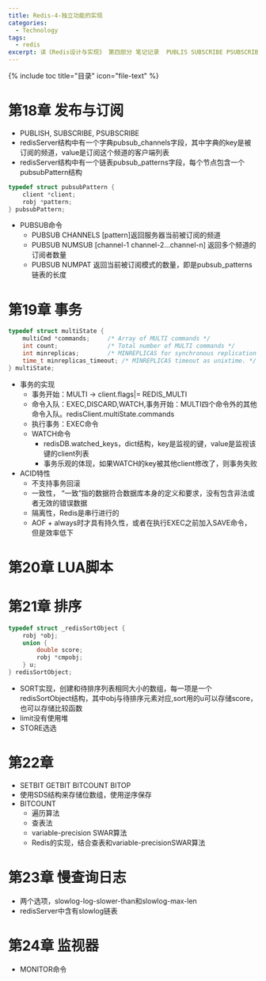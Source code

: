 ```yaml
---
title: Redis-4-独立功能的实现
categories:
  - Technology
tags:
  - redis
excerpt: 读《Redis设计与实现》 第四部分 笔记记录  PUBLIS SUBSCRIBE PSUBSCRIBE PUBSUB REDIS乐观锁
---
```


{% include toc title="目录" icon="file-text" %}

# 第18章 发布与订阅
* PUBLISH, SUBSCRIBE, PSUBSCRIBE
* redisServer结构中有一个字典pubsub_channels字段，其中字典的key是被订阅的频道，value是订阅这个频道的客户端列表
* redisServer结构中有一个链表pubsub_patterns字段，每个节点包含一个pubsubPattern结构

```c
typedef struct pubsubPattern {
    client *client;
    robj *pattern;
} pubsubPattern;
```
* PUBSUB命令
  * PUBSUB CHANNELS [pattern]返回服务器当前被订阅的频道
  * PUBSUB NUMSUB [channel-1 channel-2...channel-n] 返回多个频道的订阅者数量
  * PUBSUB NUMPAT 返回当前被订阅模式的数量，即是pubsub_patterns链表的长度

# 第19章 事务
```c
typedef struct multiState {
    multiCmd *commands;     /* Array of MULTI commands */
    int count;              /* Total number of MULTI commands */
    int minreplicas;        /* MINREPLICAS for synchronous replication */
    time_t minreplicas_timeout; /* MINREPLICAS timeout as unixtime. */
} multiState;
```
* 事务的实现
  * 事务开始：MULTI -> client.flags\|= REDIS_MULTI
  * 命令入队：EXEC,DISCARD,WATCH,事务开始：MULTI四个命令外的其他命令入队。redisClient.multiState.commands
  * 执行事务：EXEC命令
  * WATCH命令
    * redisDB.watched_keys，dict结构，key是监视的键，value是监视该键的client列表
    * 事务乐观的体现，如果WATCH的key被其他client修改了，则事务失败
* ACID特性
  * 不支持事务回滚
  * 一致性， “一致”指的数据符合数据库本身的定义和要求，没有包含非法或者无效的错误数据
  * 隔离性，Redis是串行进行的
  * AOF + always时才具有持久性，或者在执行EXEC之前加入SAVE命令，但是效率低下

# 第20章 LUA脚本

# 第21章 排序
```c
typedef struct _redisSortObject {
    robj *obj;
    union {
        double score;
        robj *cmpobj;
    } u;
} redisSortObject;
```
* SORT实现，创建和待排序列表相同大小的数组，每一项是一个redisSortObject结构，其中obj与待排序元素对应,sort用的u可以存储score，也可以存储比较函数
* limit没有使用堆
* STORE选选

# 第22章
* SETBIT GETBIT BITCOUNT BITOP
* 使用SDS结构来存储位数组，使用逆序保存
* BITCOUNT
  * 遍历算法
  * 查表法
  * variable-precision SWAR算法
  * Redis的实现，结合查表和variable-precisionSWAR算法

# 第23章 慢查询日志
* 两个选项，slowlog-log-slower-than和slowlog-max-len
* redisServer中含有slowlog链表

# 第24章 监视器
* MONITOR命令